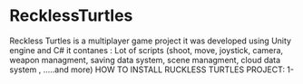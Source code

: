 # RecklessTurtles
Reckless Turtles is a multiplayer game project it was developed using Unity engine and C# it contanes :
Lot of scripts (shoot, move, joystick, camera, weapon managment, saving data system, scene managment, cloud data system , .....and more)
HOW TO INSTALL RUCKLESS TURTLES PROJECT:
1- 
